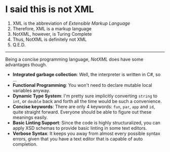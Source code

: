 # I said this is not XML

1. XML is the abbreviation of *Extensible Markup Language*
2. Therefore, XML is a markup language
3. NotXML, however, is Turing Complete
4. Thus, NotXML is definitely not XML
5. Q.E.D.

---

Being a concise programming language, *NotXML* does have some advantages though. 

- **Integrated garbage collection**: Well, the interpreter is written in C#, so ...
- **Functional Programming**: You won't need to declare mutable local variables anyway. 
- **Dynamic Type System**: I'm pretty sure implicitly converting `string` to `int`, or `double` back and forth all the time would be such a convenience. 
- **Concise keywords**: There are only 4 keywords: `fun`, `par`, `app` and `id`, quite straight forward. Everyone should be able to figure out these meanings easily. 
- **Basic Linting Support**: Since the code is highly structuralized, you can apply XSD schemas to provide basic linting in some text editors. 
- **Verbose Syntax**: It keeps you away from almost every possible syntax errors, given that you have a text editor that is capable of auto completion. 